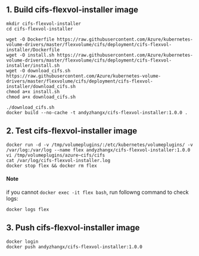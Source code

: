 ## 1. Build cifs-flexvol-installer image

```
mkdir cifs-flexvol-installer
cd cifs-flexvol-installer

wget -O Dockerfile https://raw.githubusercontent.com/Azure/kubernetes-volume-drivers/master/flexvolume/cifs/deployment/cifs-flexvol-installer/Dockerfile
wget -O install.sh https://raw.githubusercontent.com/Azure/kubernetes-volume-drivers/master/flexvolume/cifs/deployment/cifs-flexvol-installer/install.sh
wget -O download_cifs.sh https://raw.githubusercontent.com/Azure/kubernetes-volume-drivers/master/flexvolume/cifs/deployment/cifs-flexvol-installer/download_cifs.sh
chmod a+x install.sh
chmod a+x download_cifs.sh

./download_cifs.sh
docker build --no-cache -t andyzhangx/cifs-flexvol-installer:1.0.0 .
```
## 2. Test cifs-flexvol-installer image
```
docker run -d -v /tmp/volumeplugins/:/etc/kubernetes/volumeplugins/ -v /var/log:/var/log --name flex andyzhangx/cifs-flexvol-installer:1.0.0
vi /tmp/volumeplugins/azure~cifs/cifs
cat /var/log/cifs-flexvol-installer.log
docker stop flex && docker rm flex
```

#### Note
if you cannot `docker exec -it flex bash`, run followng command to check logs:
```
docker logs flex
```

## 3. Push cifs-flexvol-installer image
```
docker login
docker push andyzhangx/cifs-flexvol-installer:1.0.0
```
